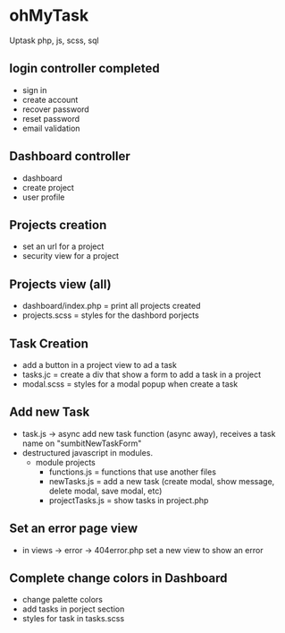 # ohMyTask

Uptask php, js, scss, sql

## login controller completed

- sign in
- create account
- recover password
- reset password
- email validation

## Dashboard controller

- dashboard
- create project
- user profile

## Projects creation

- set an url for a project
- security view for a project

## Projects view (all)

- dashboard/index.php = print all projects created
- projects.scss = styles for the dashbord porjects

## Task Creation

- add a button in a project view to ad a task
- tasks.jc = create a div that show a form to add a task in a project
- modal.scss = styles for a modal popup when create a task

## Add new Task

- task.js -> async add new task function (async away), receives a task name on "sumbitNewTaskForm"
- destructured javascript in modules.
  - module projects
    - functions.js = functions that use another files
    - newTasks.js = add a new task (create modal, show message, delete modal, save modal, etc)
    - projectTasks.js = show tasks in project.php

## Set an error page view

- in views -> error -> 404error.php set a new view to show an error

## Complete change colors in Dashboard

- change palette colors
- add tasks in porject section
- styles for task in tasks.scss
